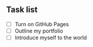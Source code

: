 ## Task list

- [ ] Turn on GitHub Pages
- [ ] Outline my portfolio
- [ ] Introduce myself to the world
